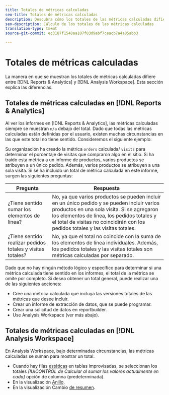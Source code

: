 ```yaml
---
title: Totales de métricas calculadas
seo-title: Totales de métricas calculadas
description: Descubra cómo los totales de las métricas calculadas difieren en las herramientas de Analytics
seo-description: Cálculo de los totales de las métricas calculadas
translation-type: tm+mt
source-git-commit: ec3187f1548aa107f03d9abf7ceacb7a4a85abb3

---
```



# Totales de métricas calculadas

La manera en que se muestran los totales de métricas calculadas difiere entre [!DNL Reports & Analytics] y [!DNL Analysis Workspace]. Esta sección explica las diferencias.

## Totales de métricas calculadas en [!DNL Reports & Analytics]

Al ver los informes en [!DNL Reports & Analytics], las métricas calculadas siempre se muestran `n/a` debajo del total. Dado que todas las métricas calculadas están definidas por el usuario, existen muchas circunstancias en las que este total no tiene sentido. Consideremos el siguiente ejemplo:

Su organización ha creado la métrica `orders` calculada/ `visits` para determinar el porcentaje de visitas que compraron algo en el sitio. Si ha traído esta métrica a un informe de productos, varios productos se atribuyen a un único pedido. Además, varios productos se atribuyen a una sola visita. Si se ha incluido un total de métrica calculada en este informe, surgen las siguientes preguntas:

| Pregunta | Respuesta |
|---|---|
| ¿Tiene sentido sumar los elementos de línea? | No, ya que varios productos se pueden incluir en un único pedido y se pueden incluir varios productos en una sola visita. Si se agregaron los elementos de línea, los pedidos totales y el total de visitas no coincidirán con los pedidos totales y las visitas totales. |
| ¿Tiene sentido realizar pedidos totales y visitas totales? | No, ya que el total no coincide con la suma de los elementos de línea individuales. Además, los pedidos totales y las visitas totales son métricas calculadas por separado. |

Dado que no hay ningún método lógico y específico para determinar si una métrica calculada tiene sentido en los informes, el total de la métrica se omite por completo. Si desea obtener un total general, puede realizar una de las siguientes acciones:

* Cree una métrica calculada que incluya las versiones totales de las métricas que desee incluir.
* Crear un informe de extracción de datos, que se puede programar.
* Crear una solicitud de datos en reportbuilder.
* Use Analysis Workspace (ver más abajo).

## Totales de métricas calculadas en [!DNL Analysis Workspace]

En Analysis Workspace, bajo determinadas circunstancias, las métricas calculadas se suman para mostrar un total:

* Cuando hay filas [estáticas](/help/analyze/analysis-workspace/build-workspace-project/column-row-settings/manual-vs-dynamic-rows.md) en tablas improvisadas, se seleccionan los totales *[!UICONTROL de Calcular al sumar los valores actualmente en cada]* opción de columna (predeterminada).
* En la visualización [Anillo](/help/analyze/analysis-workspace/visualizations/donut.md).
* En la visualización Cambio [de resumen](/help/analyze/analysis-workspace/visualizations/summary-number-change.md).
